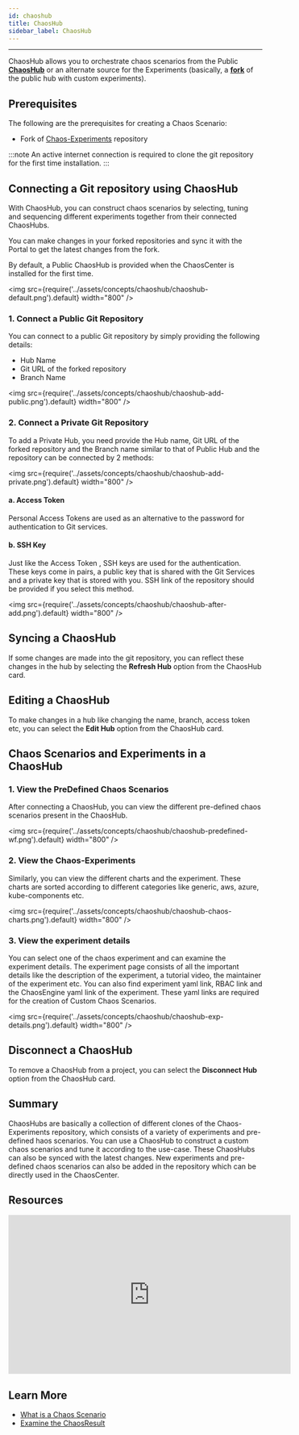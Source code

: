 ```yaml
---
id: chaoshub
title: ChaosHub
sidebar_label: ChaosHub
---
```


---

ChaosHub allows you to orchestrate chaos scenarios from the Public **[ChaosHub](http://hub.litmuschaos.io/)** or an alternate source for the Experiments (basically, a **[fork](https://github.com/litmuschaos/chaos-charts)** of the public hub with custom experiments).

## Prerequisites

The following are the prerequisites for creating a Chaos Scenario:

- Fork of [Chaos-Experiments](https://github.com/litmuschaos/chaos-charts) repository

:::note
An active internet connection is required to clone the git repository for the first time installation.
:::

## Connecting a Git repository using ChaosHub

With ChaosHub, you can construct chaos scenarios by selecting, tuning and sequencing different experiments together from their connected ChaosHubs.

You can make changes in your forked repositories and sync it with the Portal to get the latest changes from the fork.

By default, a Public ChaosHub is provided when the ChaosCenter is installed for the first time.

<img src={require('../assets/concepts/chaoshub/chaoshub-default.png').default} width="800" />

### 1. Connect a Public Git Repository

You can connect to a public Git repository by simply providing the following details:

- Hub Name
- Git URL of the forked repository
- Branch Name

<img src={require('../assets/concepts/chaoshub/chaoshub-add-public.png').default} width="800" />

### 2. Connect a Private Git Repository

To add a Private Hub, you need provide the Hub name, Git URL of the forked repository and the Branch name similar to that of Public Hub and the repository can be connected by 2 methods:

<img src={require('../assets/concepts/chaoshub/chaoshub-add-private.png').default} width="800" />

#### a. Access Token

Personal Access Tokens are used as an alternative to the password for authentication to Git services.

#### b. SSH Key

Just like the Access Token , SSH keys are used for the authentication. These keys come in pairs, a public key that is shared with the Git Services and a private key that is stored with you.
SSH link of the repository should be provided if you select this method.

<img src={require('../assets/concepts/chaoshub/chaoshub-after-add.png').default} width="800" />

## Syncing a ChaosHub

If some changes are made into the git repository, you can reflect these changes in the hub by selecting the **Refresh Hub** option from the ChaosHub card.

## Editing a ChaosHub

To make changes in a hub like changing the name, branch, access token etc, you can select the **Edit Hub** option from the ChaosHub card.

## Chaos Scenarios and Experiments in a ChaosHub

### 1. View the PreDefined Chaos Scenarios

After connecting a ChaosHub, you can view the different pre-defined chaos scenarios present in the ChaosHub.

<img src={require('../assets/concepts/chaoshub/chaoshub-predefined-wf.png').default} width="800" />

### 2. View the Chaos-Experiments

Similarly, you can view the different charts and the experiment. These charts are sorted according to different categories like generic, aws, azure, kube-components etc.

<img src={require('../assets/concepts/chaoshub/chaoshub-chaos-charts.png').default} width="800" />

### 3. View the experiment details

You can select one of the chaos experiment and can examine the experiment details.
The experiment page consists of all the important details like the description of the experiment, a tutorial video, the maintainer of the experiment etc.
You can also find experiment yaml link, RBAC link and the ChaosEngine yaml link of the experiment.
These yaml links are required for the creation of Custom Chaos Scenarios.

<img src={require('../assets/concepts/chaoshub/chaoshub-exp-details.png').default} width="800" />

## Disconnect a ChaosHub

To remove a ChaosHub from a project, you can select the **Disconnect Hub** option from the ChaosHub card.

## Summary

ChaosHubs are basically a collection of different clones of the Chaos-Experiments repository, which consists of a variety of experiments and pre-defined haos scenarios. You can use a ChaosHub to construct a custom chaos scenarios and tune it according to the use-case. These ChaosHubs can also be synced with the latest changes. New experiments and pre-defined chaos scenarios can also be added in the repository which can be directly used in the ChaosCenter.

## Resources

<iframe width="560" height="315" src="https://www.youtube.com/embed/qO-lfmorcus" title="YouTube video player" frameborder="0" allow="accelerometer; autoplay; clipboard-write; encrypted-media; gyroscope; picture-in-picture" allowfullscreen></iframe>

## Learn More

- [What is a Chaos Scenario](chaos-workflow.md)
- [Examine the ChaosResult](chaos-result.md)
